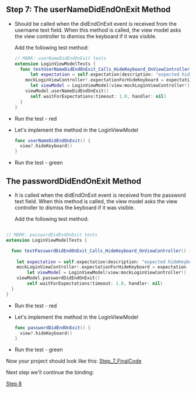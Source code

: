 ## Step 7: The userNameDidEndOnExit Method

- Should be called when the didEndOnExit event is received from the username text field.  When this method is called, the view model asks the view controller to dismiss the keyboard if it was visible.

  Add the following test method:

  ```swift
  // MARK: userNameDidEndOnExit tests
  extension LoginViewModelTests {
  	func testUserNameDidEndOnExit_Calls_HideKeyboard_OnViewController() { 
     	let expectation = self.expectation(description: "expected hideKeyboard() to be called") 
      mockLoginViewController!.expectationForHideKeyboard = expectation
  		let viewModel = LoginViewModel(view:mockLoginViewController!) 		
      viewModel.userNameDidEndOnExit()
  		self.waitForExpectations(timeout: 1.0, handler: nil) 
    }
  }
  ```

- Run the test - red

- Let's implement the method in the LoginViewModel

  ```swift
  func userNameDidEndOnExit() { 
    view?.hideKeyboard()
  }
  ```

- Run the test - green

## The passwordDidEndOnExit Method

- It is called when the didEndOnExit event is received from the password text field.  When this method is called, the view model asks the view controller to dismiss the keyboard if it was visible.

  Add the following test method:

```swift

// MARK: passwordDidEndOnExit tests
extension LoginViewModelTests {

  func testPasswordDidEndOnExit_Calls_HideKeyboard_OnViewController() { 
  
    let expectation = self.expectation(description: "expected hideKeyboard() to be called") 
  	mockLoginViewController!.expectationForHideKeyboard = expectation
		let viewModel = LoginViewModel(view:mockLoginViewController!) 		
    viewModel.passwordDidEndOnExit()
		self.waitForExpectations(timeout: 1.0, handler: nil) 
  }
}

```

- Run the test - red

- Let's implement the method in the LoginViewModel

  ```swift
  func passwordDidEndOnExit() { 
    view?.hideKeyboard()
  }
  ```

- Run the test - green

Now your project should look like this:
[Step_7_FinalCode](FinalCode/)

Next step we'll continue the binding:

[Step 8](../000_Step_8/000_Step8_Binding3.md)


